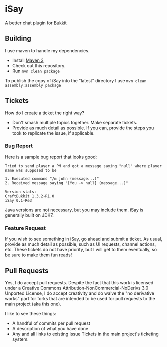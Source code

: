 [Bukkit]: http://bukkit.org/
[Maven]: http://maven.apache.org/

iSay
===========

A better chat plugin for [Bukkit][Bukkit]

Building
-----------

I use maven to handle my dependencies.

- Install [Maven 3][Maven]
- Check out this repository.
- Run ```mvn clean package```

To publish the copy of iSay into the "latest" directory I use ```mvn clean assembly:assembly package```

Tickets
-------------------

How do I create a ticket the right way?

- Don't smash multiple topics together. Make separate tickets.
- Provide as much detail as possible. If you can, provide the steps you took to replicate the issue, if applicable.

### Bug Report

Here is a sample bug report that looks good:

```
Tried to send player a PM and got a message saying "null" where player name was supposed to be

1. Executed command "/m john (message...)"
2. Received message saying "[You -> null] (message...)" 

Version stats:
CraftBukkit 1.3.2-R1.0
iSay 0.1-Re3
```

Java versions are not necessary, but you may include them. iSay is generally built on JDK7.

### Feature Request

If you wish to see something in iSay, go ahead and submit a ticket. As usual, provide as much detail as possible, such as UI requests, channel actions, etc. These tickets do not have priority, but I will get to them eventually, so be sure to make them fun reads!


Pull Requests
-------------

Yes, I do accept pull requests. Despite the fact that this work is licensed under a Creative Commons Attribution-NonCommercial-NoDerivs 3.0 Unported License, I do accept creativity and do waive the "no derivative works" part for forks that are intended to be used for pull requests to the main project (aka this one).

I like to see these things:

- A handful of commits per pull request
- A description of what you have done
- Any and all links to existing Issue Tickets in the main project's ticketing system.